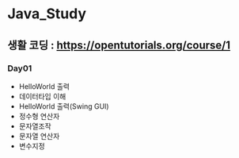 # Java_Study
## 생활 코딩 : https://opentutorials.org/course/1
### Day01
- HelloWorld 출력
- 데이터타입 이해
- HelloWorld 출력(Swing GUI)
- 정수형 연산자
- 문자열조작
- 문자열 연산자
- 변수지정